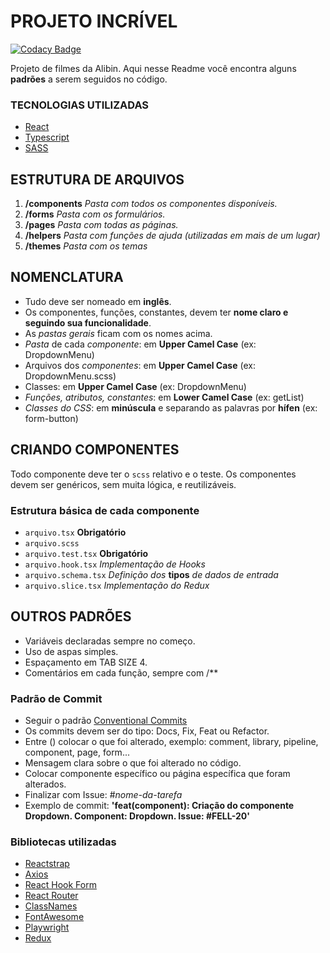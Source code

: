 # PROJETO INCRÍVEL

[![Codacy Badge](https://api.codacy.com/project/badge/Grade/3450a6e0a02f4b7b99afb4d02fff38f6)](https://app.codacy.com/gh/giufiorenzano/empol?utm_source=github.com&utm_medium=referral&utm_content=giufiorenzano/empol&utm_campaign=Badge_Grade_Settings)

Projeto de filmes da Alibin.
Aqui nesse Readme você encontra alguns **padrões** a serem seguidos no código.

### TECNOLOGIAS UTILIZADAS

-   [React](https://reactjs.org/)
-   [Typescript](https://www.typescriptlang.org/)
-   [SASS](https://sass-lang.com/documentation)

## ESTRUTURA DE ARQUIVOS

1.  **/components** _Pasta com todos os componentes disponíveis._
2.  **/forms** _Pasta com os formulários._
3.  **/pages** _Pasta com todas as páginas._
4.  **/helpers** _Pasta com funções de ajuda (utilizadas em mais de um lugar)_
5.  **/themes** _Pasta com os temas_

## NOMENCLATURA

-   Tudo deve ser nomeado em **inglês**.
-   Os componentes, funções, constantes, devem ter **nome claro e seguindo sua funcionalidade**.
-   As _pastas gerais_ ficam com os nomes acima.
-   _Pasta_ de cada _componente_: em **Upper Camel Case** (ex: DropdownMenu)
-   Arquivos dos _componentes_: em **Upper Camel Case** (ex: DropdownMenu.scss)
-   Classes: em **Upper Camel Case** (ex: DropdownMenu)
-   _Funções, atributos, constantes_: em **Lower Camel Case** (ex: getList)
-   _Classes do CSS_: em **minúscula** e separando as palavras por **hífen** (ex: form-button)

## CRIANDO COMPONENTES

Todo componente deve ter o `scss` relativo e o teste.
Os componentes devem ser genéricos, sem muita lógica, e reutilizáveis.

### Estrutura básica de cada componente

-   `arquivo.tsx`  **Obrigatório**
-   `arquivo.scss`
-   `arquivo.test.tsx` **Obrigatório**
-   `arquivo.hook.tsx` _Implementação de Hooks_
-   `arquivo.schema.tsx` _Definição dos_ **tipos** _de dados de entrada_
-   `arquivo.slice.tsx` _Implementação do Redux_

## OUTROS PADRÕES

-   Variáveis declaradas sempre no começo.
-   Uso de aspas simples.
-   Espaçamento em TAB SIZE 4.
-   Comentários em cada função, sempre com /\*\*

### Padrão de Commit

-   Seguir o padrão [Conventional Commits](https://www.conventionalcommits.org/en/v1.0.0/)
-   Os commits devem ser do tipo: Docs, Fix, Feat ou Refactor.
-   Entre () colocar o que foi alterado, exemplo: comment, library, pipeline, component, page, form...
-   Mensagem clara sobre o que foi alterado no código.
-   Colocar componente específico ou página específica que foram alterados.
-   Finalizar com Issue: #_nome-da-tarefa_
-   Exemplo de commit: **'feat(component): Criação do componente Dropdown. Component: Dropdown. Issue: #FELL-20'**

### Bibliotecas utilizadas

-   [Reactstrap](https://reactstrap.github.io/)
-   [Axios](https://axios-http.com/)
-   [React Hook Form](https://react-hook-form.com/ts)
-   [React Router](https://reactrouter.com/web/guides/quick-start)
-   [ClassNames](https://www.npmjs.com/package/classnames)
-   [FontAwesome](https://fontawesome.com/v5.15/how-to-use/on-the-web/using-with/react)
-   [Playwright](https://playwright.dev/docs/intro)
-   [Redux](https://redux.js.org/introduction/getting-started)
